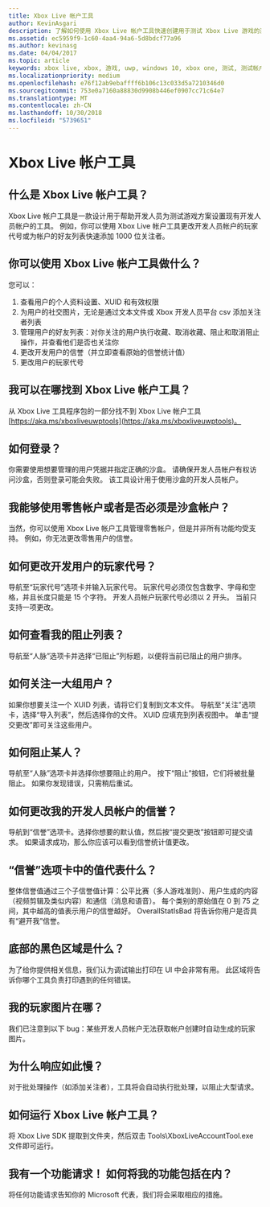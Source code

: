 ```yaml
---
title: Xbox Live 帐户工具
author: KevinAsgari
description: 了解如何使用 Xbox Live 帐户工具快速创建用于测试 Xbox Live 游戏的测试帐户。
ms.assetid: ec5959f9-1c60-4aa4-94a6-5d8bdcf77a96
ms.author: kevinasg
ms.date: 04/04/2017
ms.topic: article
keywords: xbox live, xbox, 游戏, uwp, windows 10, xbox one, 测试, 测试帐户
ms.localizationpriority: medium
ms.openlocfilehash: e76f12ab9ebaffff6b106c13c033d5a7210346d0
ms.sourcegitcommit: 753e0a7160a88830d9908b446ef0907cc71c64e7
ms.translationtype: MT
ms.contentlocale: zh-CN
ms.lasthandoff: 10/30/2018
ms.locfileid: "5739651"
---
```

# <a name="xbox-live-account-tool"></a>Xbox Live 帐户工具

## <a name="what-is-xbox-live-account-tool"></a>什么是 Xbox Live 帐户工具？
Xbox Live 帐户工具是一款设计用于帮助开发人员为测试游戏方案设置现有开发人员帐户的工具。 例如，你可以使用 Xbox Live 帐户工具更改开发人员帐户的玩家代号或为帐户的好友列表快速添加 1000 位关注者。

## <a name="what-can-i-do-with-xbox-live-account-tool"></a>你可以使用 Xbox Live 帐户工具做什么？
您可以：
  1. 查看用户的个人资料设置、XUID 和有效权限
  2. 为用户的社交图片，无论是通过文本文件或 Xbox 开发人员平台 csv 添加关注者列表
  3. 管理用户的好友列表：对你关注的用户执行收藏、取消收藏、阻止和取消阻止操作，并查看他们是否也关注你
  4. 更改开发用户的信誉（并立即查看原始的信誉统计值）
  5. 更改用户的玩家代号

## <a name="where-can-i-find-xbox-live-account-tool"></a>我可以在哪找到 Xbox Live 帐户工具？
从 Xbox Live 工具程序包的一部分找不到 Xbox Live 帐户工具[https://aka.ms/xboxliveuwptools](https://aka.ms/xboxliveuwptools)。

## <a name="how-do-i-log-in"></a>如何登录？
你需要使用想要管理的用户凭据并指定正确的沙盒。 请确保开发人员帐户有权访问沙盒，否则登录可能会失败。 该工具设计用于使用沙盒的开发人员帐户。

## <a name="can-i-use-a-retail-account-or-does-it-have-to-be-a-sandboxed-account"></a>我能够使用零售帐户或者是否必须是沙盒帐户？
当然，你可以使用 Xbox Live 帐户工具管理零售帐户，但是并非所有功能均受支持。 例如，你无法更改零售用户的信誉。

## <a name="how-do-i-change-a-dev-users-gamertag"></a>如何更改开发用户的玩家代号？
导航至“玩家代号”选项卡并输入玩家代号。 玩家代号必须仅包含数字、字母和空格，并且长度只能是 15 个字符。 开发人员帐户玩家代号必须以 2 开头。 当前只支持一项更改。

## <a name="how-do-i-see-my-block-list"></a>如何查看我的阻止列表？
导航至“人脉”选项卡并选择“已阻止”列标题，以便将当前已阻止的用户排序。

## <a name="how-do-i-follow-a-large-group-of-users"></a>如何关注一大组用户？
如果你想要关注一个 XUID 列表，请将它们复制到文本文件。 导航至“关注”选项卡，选择“导入列表”，然后选择你的文件。 XUID 应填充到列表视图中。 单击“提交更改”即可关注这些用户。

## <a name="how-do-i-block-someone"></a>如何阻止某人？
导航至“人脉”选项卡并选择你想要阻止的用户。 按下“阻止”按钮，它们将被批量阻止。 如果你发现错误，只需稍后重试。

## <a name="how-do-i-change-my-dev-accounts-repuation"></a>如何更改我的开发人员帐户的信誉？
导航到“信誉”选项卡。选择你想要的默认值，然后按“提交更改”按钮即可提交请求。 如果请求成功，那么你应该可以看到信誉统计值更改。

## <a name="what-do-the-values-in-the-reputation-tab-mean"></a>“信誉”选项卡中的值代表什么？
整体信誉值通过三个子信誉值计算：公平比赛（多人游戏准则）、用户生成的内容（视频剪辑及类似内容）和通信（消息和语音）。 每个类别的原始值在 0 到 75 之间，其中越高的值表示用户的信誉越好。 OverallStatIsBad 将告诉你用户是否具有“避开我”信誉。

## <a name="whats-the-black-area-at-the-bottom"></a>底部的黑色区域是什么？
为了给你提供相关信息，我们认为调试输出打印在 UI 中会非常有用。 此区域将告诉你哪个工具负责打印遇到的任何错误。

## <a name="wheres-my-gamerpic"></a>我的玩家图片在哪？
我们已注意到以下 bug：某些开发人员帐户无法获取帐户创建时自动生成的玩家图片。

## <a name="why-are-things-happening-so-slowly"></a>为什么响应如此慢？
对于批处理操作（如添加关注者），工具将会自动执行批处理，以阻止大型请求。

## <a name="how-do-i-run-xbox-live-account-tool"></a>如何运行 Xbox Live 帐户工具？
将 Xbox Live SDK 提取到文件夹，然后双击 Tools\XboxLiveAccountTool.exe 文件即可运行。

## <a name="i-have-a-feature-request-how-do-i-get-my-feature-incorporated"></a>我有一个功能请求！ 如何将我的功能包括在内？
将任何功能请求告知你的 Microsoft 代表，我们将会采取相应的措施。
